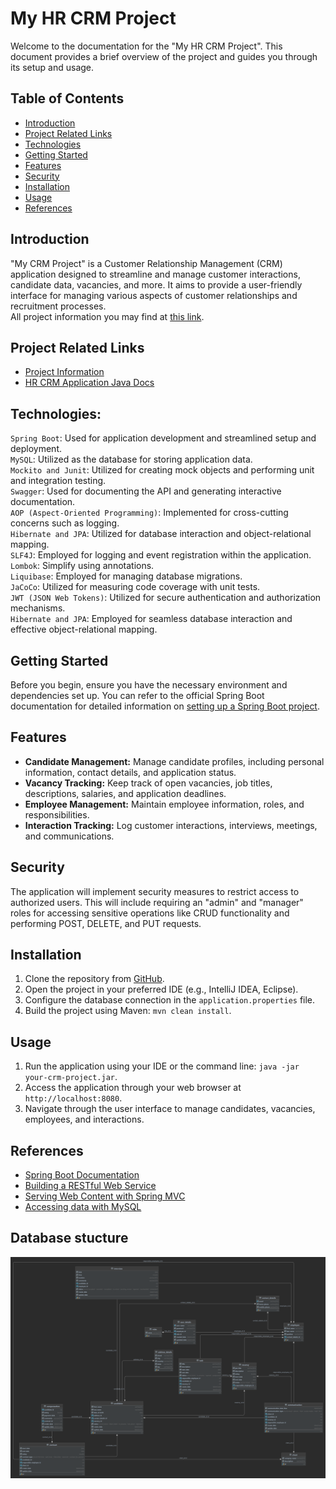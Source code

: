 # My HR CRM Project

Welcome to the documentation for the "My HR CRM Project". This document provides a brief overview of the project and guides you through its setup and usage.

## Table of Contents

- [Introduction](#introduction)
- [Project Related Links](#project-related-links)
- [Technologies](#technologies)
- [Getting Started](#getting-started)
- [Features](#features)
- [Security](#security)
- [Installation](#installation)
- [Usage](#usage)
- [References](#references)

## Introduction

"My CRM Project" is a Customer Relationship Management (CRM) application designed to streamline and manage customer interactions, candidate data, vacancies, and more. It aims to provide a user-friendly interface for managing various aspects of customer relationships and recruitment processes.<br />
All project information you may find at [this link](https://drive.google.com/drive/folders/10BLBtSwlvJMaWUfJpxciwA4f1JdzcLAx).

## Project Related Links
- [Project Information](projectDocs)
- [HR CRM Application Java Docs](javadoc/index.html)

## Technologies:
`Spring Boot`: Used for application development and streamlined setup and deployment. 
<br />
`MySQL`: Utilized as the database for storing application data.
<br />
`Mockito and Junit`: Utilized for creating mock objects and performing unit and integration testing.
<br />
`Swagger`: Used for documenting the API and generating interactive documentation.
<br />
`AOP (Aspect-Oriented Programming)`: Implemented for cross-cutting concerns such as logging.
<br />
`Hibernate and JPA`: Utilized for database interaction and object-relational mapping.
<br />
`SLF4J`: Employed for logging and event registration within the application.
<br />
`Lombok`: Simplify using annotations.
<br />
`Liquibase`: Employed for managing database migrations.
<br />
`JaCoCo`: Utilized for measuring code coverage with unit tests.
<br />
`JWT (JSON Web Tokens)`: Utilized for secure authentication and authorization mechanisms.
<br />
`Hibernate and JPA`: Employed for seamless database interaction and effective object-relational mapping.



## Getting Started

Before you begin, ensure you have the necessary environment and dependencies set up. You can refer to the official Spring Boot documentation for detailed information on [setting up a Spring Boot project](https://docs.spring.io/spring-boot/docs/3.1.2/reference/html/getting-started.html#getting-started-system-requirements).

## Features

- **Candidate Management:** Manage candidate profiles, including personal information, contact details, and application status.
- **Vacancy Tracking:** Keep track of open vacancies, job titles, descriptions, salaries, and application deadlines.
- **Employee Management:** Maintain employee information, roles, and responsibilities.
- **Interaction Tracking:** Log customer interactions, interviews, meetings, and communications.

## Security

The application will implement security measures to restrict access to authorized users. This will include requiring an "admin" and "manager" roles for accessing sensitive operations like CRUD functionality and performing POST, DELETE, and PUT requests.

## Installation

1. Clone the repository from [GitHub](https://github.com/your-username/your-crm-project).
2. Open the project in your preferred IDE (e.g., IntelliJ IDEA, Eclipse).
3. Configure the database connection in the `application.properties` file.
4. Build the project using Maven: `mvn clean install`.

## Usage

1. Run the application using your IDE or the command line: `java -jar your-crm-project.jar`.
2. Access the application through your web browser at `http://localhost:8080`.
3. Navigate through the user interface to manage candidates, vacancies, employees, and interactions.

## References

- [Spring Boot Documentation](https://docs.spring.io/spring-boot/docs/3.1.2/reference/html/)
- [Building a RESTful Web Service](https://spring.io/guides/gs/rest-service/)
- [Serving Web Content with Spring MVC](https://spring.io/guides/gs/serving-web-content/)
- [Accessing data with MySQL](https://spring.io/guides/gs/accessing-data-mysql/)

## Database stucture
![erd](https://github.com/dickchest/MyHrCrmProject/blob/master/projectDocs/ERD%20crm_hr.png)
